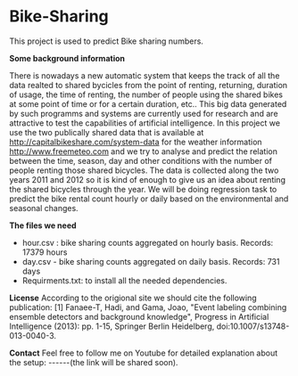 # Bike-Sharing
This project is used to predict Bike sharing numbers.

**Some background information**

There is nowadays a new automatic system that keeps the track of all the data realted to shared bycicles from the point of renting, returning, duration of usage, the time of renting, the number of people using the shared bikes at some point of time or for a certain duration, etc..
This big data generated by such programms and systems are currently used for research and are attractive to test the capabilities of artificial intelligence. 
In this project we use the two publically shared data that is available at http://capitalbikeshare.com/system-data
                                               for the weather information http://www.freemeteo.com
and we try to analyse and predict the relation between the time, season, day and other conditions with the number of people renting those shared bicycles. The data is collected along the two years 2011 and 2012 so it is kind of enough to give us an idea about renting the shared bicycles through the year.
We will be doing regression task to predict the bike rental count hourly or daily based on the environmental and seasonal changes.	


**The files we need**
- hour.csv : bike sharing counts aggregated on hourly basis. Records: 17379 hours
- day.csv - bike sharing counts aggregated on daily basis. Records: 731 days
- Requirments.txt: to install all the needed dependencies.

**License**
According to the origional site we should cite the following publication: 
[1] Fanaee-T, Hadi, and Gama, Joao, "Event labeling combining ensemble detectors and background knowledge", Progress in Artificial Intelligence (2013): pp. 1-15, Springer Berlin Heidelberg, doi:10.1007/s13748-013-0040-3.

**Contact**
Feel free to follow me on Youtube for detailed explanation about the setup: ------(the link will be shared soon).

